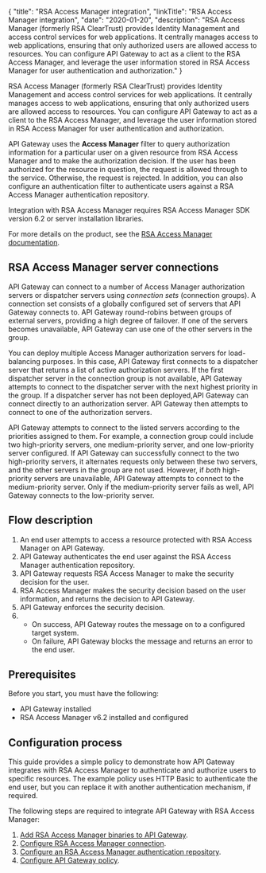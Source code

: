 {
"title": "RSA Access Manager integration",
"linkTitle": "RSA Access Manager integration",
"date": "2020-01-20",
"description": "RSA Access Manager (formerly RSA ClearTrust) provides Identity Management and access control services for web applications. It centrally manages access to web applications, ensuring that only authorized users are allowed access to resources. You can configure API Gateway to act as a client to the RSA Access Manager, and leverage the user information stored in RSA Access Manager for user authentication and authorization."
}
﻿

RSA Access Manager (formerly RSA ClearTrust) provides Identity Management and access control services for web applications. It centrally manages access to web applications, ensuring that only authorized users are allowed access to resources. You can configure API Gateway to act as a client to the RSA Access Manager, and leverage the user information stored in RSA Access Manager for user authentication and authorization.

API Gateway uses the **Access Manager** filter to query authorization information for a particular user on a given resource from RSA Access Manager and to make the authorization decision. If the user has been authorized for the resource in question, the request is allowed through to the service. Otherwise, the request is rejected. In addition, you can also configure an authentication filter to authenticate users against a RSA Access Manager authentication repository.

Integration with RSA Access Manager requires RSA Access Manager SDK version 6.2 or server installation libraries.

For more details on the product, see the [RSA Access Manager documentation](https://community.rsa.com/community/products/access-manager/server-62).

RSA Access Manager server connections
-------------------------------------

API Gateway can connect to a number of Access Manager authorization servers or dispatcher servers using *connection sets* (connection groups). A connection set consists of a globally configured set of servers that API Gateway connects to. API Gateway round-robins between groups of external servers, providing a high degree of failover. If one of the servers becomes unavailable, API Gateway can use one of the other servers in the group.

You can deploy multiple Access Manager authorization servers for load-balancing purposes. In this case, API Gateway first connects to a dispatcher server that returns a list of active authorization servers. If the first dispatcher server in the connection group is not available, API Gateway attempts to connect to the dispatcher server with the next highest priority in the group. If a dispatcher server has not been deployed,API Gateway can connect directly to an authorization server. API Gateway then attempts to connect to one of the authorization servers.

API Gateway attempts to connect to the listed servers according to the priorities assigned to them. For example, a connection group could include two high-priority servers, one medium-priority server, and one low-priority server configured. If API Gateway can successfully connect to the two high-priority servers, it alternates requests only between these two servers, and the other servers in the group are not used. However, if *both* high-priority servers are unavailable, API Gateway attempts to connect to the medium-priority server. Only if the medium-priority server fails as well, API Gateway connects to the low-priority server.

Flow description
----------------

1.  An end user attempts to access a resource protected with RSA Access Manager on API Gateway.
2.  API Gateway authenticates the end user against the RSA Access Manager authentication repository.
3.  API Gateway requests RSA Access Manager to make the security decision for the user.
4.  RSA Access Manager makes the security decision based on the user information, and returns the decision to API Gateway.
5.  API Gateway enforces the security decision.
6.  -   On success, API Gateway routes the message on to a configured target system.
    -   On failure, API Gateway blocks the message and returns an error to the end user.

Prerequisites
-------------

Before you start, you must have the following:

-   API Gateway installed
-   RSA Access Manager v6.2 installed and configured

Configuration process
---------------------

This guide provides a simple policy to demonstrate how API Gateway integrates with RSA Access Manager to authenticate and authorize users to specific resources. The example policy uses HTTP Basic to authenticate the end user, but you can replace it with another authentication mechanism, if required.

The following steps are required to integrate API Gateway with RSA Access Manager:

1.  [Add RSA Access Manager binaries to API Gateway](import_rsa_binaries.htm).
2.  [Configure RSA Access Manager connection](configure_rsa_connection.htm).
3.  [Configure an RSA Access Manager authentication repository](configure_rsa_repository.htm).
4.  [Configure API Gateway policy](configure_rsa_policy.htm).

